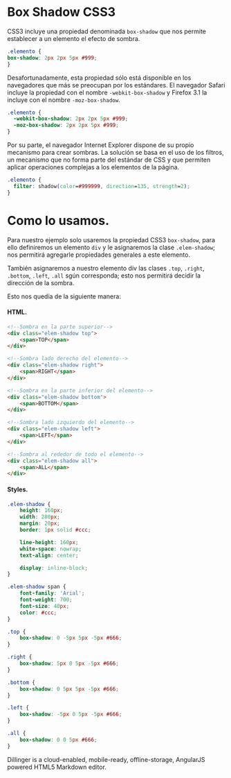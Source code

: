 # Box Shadow CSS3

CSS3 incluye una propiedad denominada `box-shadow` que nos permite establecer a un elemento el efecto de sombra.

```css
.elemento {
box-shadow: 2px 2px 5px #999;
}
```

Desafortunadamente, esta propiedad sólo está disponible en los navegadores que más se preocupan por los estándares. El navegador Safari incluye la propiedad con el nombre `-webkit-box-shadow` y Firefox 3.1 la incluye con el nombre `-moz-box-shadow`.

```css
.elemento {
  -webkit-box-shadow: 2px 2px 5px #999;
  -moz-box-shadow: 2px 2px 5px #999;
}
```

Por su parte, el navegador Internet Explorer dispone de su propio mecanismo para crear sombras. La solución se basa en el uso de los filtros, un mecanismo que no forma parte del estándar de CSS y que permiten aplicar operaciones complejas a los elementos de la página.

```css
.elemento {
  filter: shadow(color=#999999, direction=135, strength=2);
}
```
# Como lo usamos.

Para nuestro ejemplo solo usaremos la propiedad CSS3 `box-shadow`, para ello definiremos un elemento `div` y le asignaremos la clase `.elem-shadow`; nos permitirá agregarle propiedades generales a este elemento.

También asignaremos a nuestro elemento div las clases `.top`, `.right`, `.bottom`, `.left`, `.all` sgún corresponda; esto nos permitirá decidir la dirección de la sombra.

Esto nos quedía de la siguiente manera:

#### HTML.

```html
<!--Sombra en la parte superior-->
<div class="elem-shadow top">
    <span>TOP</span>
</div>

<!--Sombra lado derecho del elemento-->
<div class="elem-shadow right">
    <span>RIGHT</span>
</div>

<!--Sombra en la parte inferior del elemento-->
<div class="elem-shadow bottom">
    <span>BOTTOM</span>
</div>

<!--Sombra lado izquierdo del elemento-->
<div class="elem-shadow left">
    <span>LEFT</span>
</div>

<!--Sombra al rededor de todo el elemento-->
<div class="elem-shadow all">
    <span>ALL</span>
</div>
```

#### Styles.

```css
.elem-shadow {
	height: 160px;
	width: 280px;
	margin: 20px;
	border: 1px solid #ccc;

	line-height: 160px;
	white-space: nowrap;
	text-align: center;

	display: inline-block;
}

.elem-shadow span {
	font-family: 'Arial';
	font-weight: 700;
	font-size: 40px;
	color: #ccc;
}

.top {
	box-shadow: 0 -5px 5px -5px #666;
}

.right {
	box-shadow: 5px 0 5px -5px #666;
}

.bottom {
	box-shadow: 0 5px 5px -5px #666;
}

.left {
	box-shadow: -5px 0 5px -5px #666;
}

.all {
	box-shadow: 0 0 5px #666;
}
```

Dillinger is a cloud-enabled, mobile-ready, offline-storage, AngularJS powered HTML5 Markdown editor.